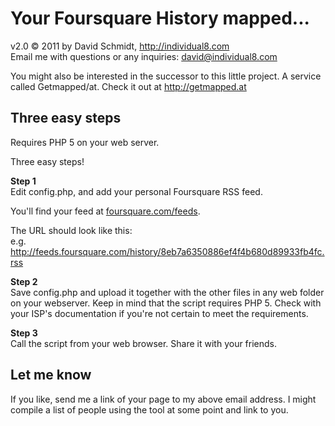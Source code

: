 Your Foursquare History mapped...
=

v2.0 &copy; 2011 by David Schmidt, <a href="http://individual8.com">http://individual8.com</a><br />
Email me with questions or any inquiries: <a href="mailto:david@individual8.com">david@individual8.com</a>

You might also be interested in the successor to this little project.
A service called Getmapped/at. Check it out at <a href="http://getmapped.at">http://getmapped.at</a>
  
Three easy steps
-
Requires PHP 5 on your web server.
  
Three easy steps!
  
<b>Step 1</b><br />
Edit config.php, and add your personal Foursquare RSS feed. 

You'll find your feed at <a href="https://foursquare.com/feeds">foursquare.com/feeds</a>.
          
The URL should look like this:<br />
e.g. http://feeds.foursquare.com/history/8eb7a6350886ef4f4b680d89933fb4fc.rss
          
<b>Step 2</b><br />
Save config.php and upload it together with the other files in any web folder on your webserver. Keep in mind that the script requires PHP 5. Check with your ISP's documentation if you're not certain to meet the requirements.
          
<b>Step 3</b><br />
Call the script from your web browser. Share it with your friends.

Let me know
-
If you like, send me a link of your page to my above email address. I might compile a list of people using the tool at some point and link to you.